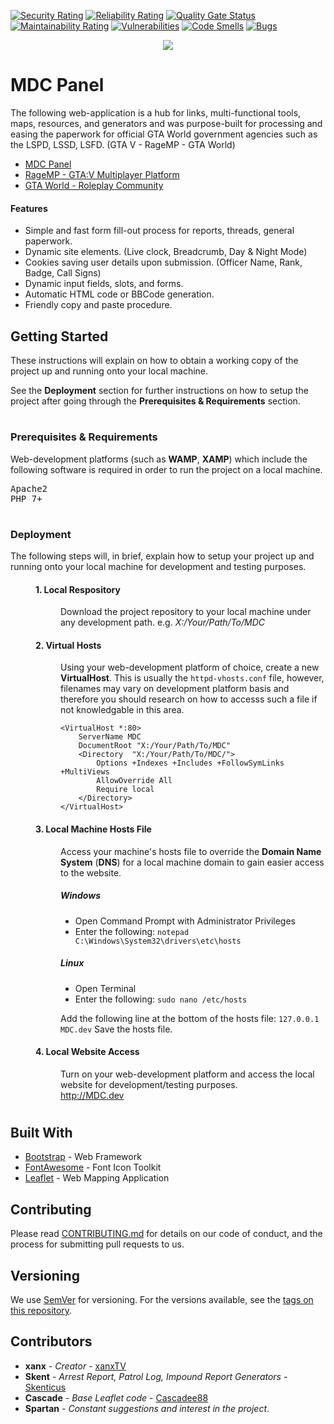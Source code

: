 [![Security Rating](https://sonarcloud.io/api/project_badges/measure?project=xanxTV_MDC-Panel&metric=security_rating)](https://sonarcloud.io/dashboard?id=xanxTV_MDC-Panel)
[![Reliability Rating](https://sonarcloud.io/api/project_badges/measure?project=xanxTV_MDC-Panel&metric=reliability_rating)](https://sonarcloud.io/dashboard?id=xanxTV_MDC-Panel)
[![Quality Gate Status](https://sonarcloud.io/api/project_badges/measure?project=xanxTV_MDC-Panel&metric=alert_status)](https://sonarcloud.io/dashboard?id=xanxTV_MDC-Panel)
[![Maintainability Rating](https://sonarcloud.io/api/project_badges/measure?project=xanxTV_MDC-Panel&metric=sqale_rating)](https://sonarcloud.io/dashboard?id=xanxTV_MDC-Panel)
[![Vulnerabilities](https://sonarcloud.io/api/project_badges/measure?project=xanxTV_MDC-Panel&metric=vulnerabilities)](https://sonarcloud.io/dashboard?id=xanxTV_MDC-Panel)
[![Code Smells](https://sonarcloud.io/api/project_badges/measure?project=xanxTV_MDC-Panel&metric=code_smells)](https://sonarcloud.io/dashboard?id=xanxTV_MDC-Panel)
[![Bugs](https://sonarcloud.io/api/project_badges/measure?project=xanxTV_MDC-Panel&metric=bugs)](https://sonarcloud.io/dashboard?id=xanxTV_MDC-Panel)
<br>
<p align="center">
  <img src="https://mdc.xanx.co.uk/images/Logo-MDC.png">
</p>

# MDC Panel
The following web-application is a hub for links, multi-functional tools, maps, resources, and generators and was purpose-built for processing and easing the paperwork for official GTA World government agencies such as the LSPD, LSSD, LSFD. (GTA V - RageMP - GTA World)
* <a href="https://xanx.co.uk/">MDC Panel</a>
* <a href="https://gta.world/">RageMP - GTA:V Multiplayer Platform</a>
* <a href="https://gta.world/">GTA World - Roleplay Community</a>

#### Features
* Simple and fast form fill-out process for reports, threads, general paperwork.
* Dynamic site elements. (Live clock, Breadcrumb, Day & Night Mode)
* Cookies saving user details upon submission. (Officer Name, Rank, Badge, Call Signs)
* Dynamic input fields, slots, and forms.
* Automatic HTML code or BBCode generation.
* Friendly copy and paste procedure.

## Getting Started
These instructions will explain on how to obtain a working copy of the project up and running onto your local machine.

See the <b>Deployment</b> section for further instructions on how to setup the project after going through the <b>Prerequisites & Requirements</b> section.

#
### Prerequisites & Requirements
Web-development platforms (such as <b>WAMP</b>, <b>XAMP</b>) which include the following software is required in order to run the project on a local machine.
<pre>Apache2
PHP 7+</pre>

#
### Deployment
The following steps will, in brief, explain how to setup your project up and running onto your local machine for development and testing purposes.
<dl><dd>
	
#### 1. Local Respository

<dl>
  <dd>Download the project repository to your local machine under any development path. e.g. <i>X:/Your/Path/To/MDC</i></dd>
</dl>

#### 2. Virtual Hosts

<dl>
  <dd>Using your web-development platform of choice, create a new <b>VirtualHost</b>. This is usually the <code>httpd-vhosts.conf</code> file, however, filenames may vary on development platform basis and therefore you should research on how to accesss such a file if not knowledgable in this area.</dd>
<dd>
	
```
<VirtualHost *:80>
	ServerName MDC
	DocumentRoot "X:/Your/Path/To/MDC"
	<Directory  "X:/Your/Path/To/MDC/">
		Options +Indexes +Includes +FollowSymLinks +MultiViews
		AllowOverride All
		Require local
	</Directory>
</VirtualHost>
```
	
</dd>
</dl>

#### 3. Local Machine Hosts File

<dl>
	<dd>Access your machine's hosts file to override the <b>Domain Name System</b> (<b>DNS</b>) for a local machine domain to gain easier access to the website.</dd>

<dd>

##### Windows

* Open Command Prompt with Administrator Privileges
* Enter the following: <code>notepad C:\Windows\System32\drivers\etc\hosts</code>
</dd>

<dd>

##### Linux

* Open Terminal
* Enter the following: <code>sudo nano /etc/hosts</code>
</dd>

<dd>Add the following line at the bottom of the hosts file: <code>127.0.0.1 MDC.dev</code>
Save the hosts file.</dd>
</dl>

#### 4. Local Website Access

<dl>
<dd>Turn on your web-development platform and access the local website for development/testing purposes.</dd>
<dd><a href="http://MDC.dev">http://MDC.dev</a></dd>
</dl>
</dd>
</dl>

#

## Built With

* [Bootstrap](https://getbootstrap.com/) - Web Framework
* [FontAwesome](https://fontawesome.com/) - Font Icon Toolkit
* [Leaflet](https://leafletjs.com/) - Web Mapping Application

## Contributing

Please read [CONTRIBUTING.md](CONTRIBUTING.md) for details on our code of conduct, and the process for submitting pull requests to us.

## Versioning

We use [SemVer](http://semver.org/) for versioning. For the versions available, see the [tags on this repository](https://github.com/xanxTV/MDC-Panel/tags). 

## Contributors

* **xanx** - *Creator* - [xanxTV](https://github.com/xanxTV)
* **Skent** - *Arrest Report, Patrol Log, Impound Report Generators* - [Skenticus](https://github.com/Skenticus)
* **Cascade** - *Base Leaflet code* - [Cascadee88](https://github.com/Cascadee88)
* **Spartan** - *Constant suggestions and interest in the project*.
